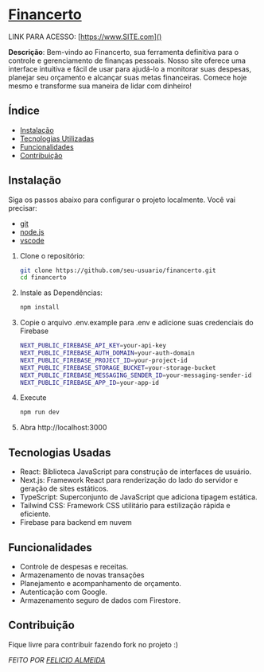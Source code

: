 # [Financerto](#financerto)

LINK PARA ACESSO: <a id="financerto">[https://www.SITE.com]()</a>

**Descrição**: Bem-vindo ao Financerto, sua ferramenta definitiva para o controle e gerenciamento de finanças pessoais. Nosso site oferece uma interface intuitiva e fácil de usar para ajudá-lo a monitorar suas despesas, planejar seu orçamento e alcançar suas metas financeiras. Comece hoje mesmo e transforme sua maneira de lidar com dinheiro!

## Índice

- [Instalação](#instalação)
- [Tecnologias Utilizadas](#tecnologias-utilizadas)
- [Funcionalidades](#funcionalidades)
- [Contribuição](#contribuição)

## Instalação

Siga os passos abaixo para configurar o projeto localmente.
Você vai precisar:
- [git](https://git-scm.com/downloads)
- [node.js](https://nodejs.org/en)
- [vscode](https://code.visualstudio.com/download)
1. Clone o repositório:
   ```bash
   git clone https://github.com/seu-usuario/financerto.git
   cd financerto

2. Instale as Dependências:
    ```bash
   npm install
3. Copie o arquivo .env.example para .env e adicione suas credenciais do Firebase
    ```bash
    NEXT_PUBLIC_FIREBASE_API_KEY=your-api-key
    NEXT_PUBLIC_FIREBASE_AUTH_DOMAIN=your-auth-domain
    NEXT_PUBLIC_FIREBASE_PROJECT_ID=your-project-id
    NEXT_PUBLIC_FIREBASE_STORAGE_BUCKET=your-storage-bucket
    NEXT_PUBLIC_FIREBASE_MESSAGING_SENDER_ID=your-messaging-sender-id
    NEXT_PUBLIC_FIREBASE_APP_ID=your-app-id
4. Execute
    ```bash
    npm run dev
5. Abra http://localhost:3000

## Tecnologias Usadas
 - React: Biblioteca JavaScript para construção de interfaces de usuário.
 - Next.js: Framework React para renderização do lado do servidor e geração de sites estáticos.
 - TypeScript: Superconjunto de JavaScript que adiciona tipagem estática.
 - Tailwind CSS: Framework CSS utilitário para estilização rápida e eficiente.
 - Firebase para backend em nuvem

## Funcionalidades
- Controle de despesas e receitas.
- Armazenamento de novas transações
- Planejamento e acompanhamento de orçamento.
- Autenticação com Google.
- Armazenamento seguro de dados com Firestore.

## Contribuição
Fique livre para contribuir fazendo fork no projeto :)

_FEITO POR [FELICIO ALMEIDA](https://github.com/felicio-almd)_
